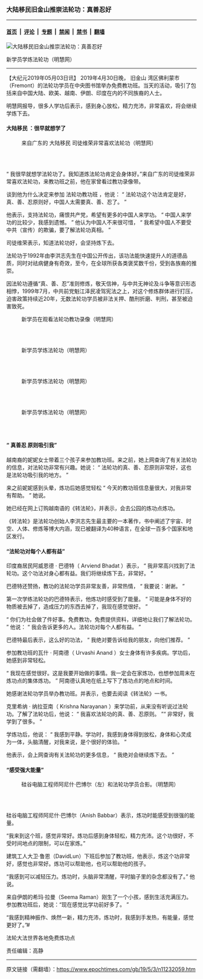 ### 大陆移民旧金山推崇法轮功：真善忍好

---

#### [首页](../../../..?n11232059) &nbsp;|&nbsp; [评论](../../../../../epoch-comment?n11232059) &nbsp;|&nbsp; [专题](../../../../../epoch-special?n11232059) &nbsp;|&nbsp; [禁闻](../../../../../epoch-news?n11232059) &nbsp;|&nbsp; [禁书](../../../../../books?n11232059) &nbsp;|&nbsp; [翻墙](https://github.com/gfw-breaker/nogfw/blob/master/README.md?n11232059)


<div><img alt="大陆移民旧金山推崇法轮功：真善忍好" class="attachment-djy_600_400 size-djy_600_400 wp-post-image" src="https://i.epochtimes.com/assets/uploads/2019/05/2019-5-1-mh-northcalifornia-02-ss-2.jpg"/>
<div class="caption">
 <p>
  新学员学炼法轮功（明慧网）
 </p>
</div></div><hr/><div class="post_content" id="artbody" itemprop="articleBody">
 <!-- article content begin -->
 <p>
  【大纪元2019年05月03日讯】 2019年4月30日晚，
  <ok href="https://www.epochtimes.com/gb/tag/%E6%97%A7%E9%87%91%E5%B1%B1.html">
   旧金山
  </ok>
  湾区佛利蒙市（Fremont）的法轮功学员在中央图书馆举办免费教功班。当天的活动，吸引了包括来自中国大陆、欧美、越南、伊朗、印度在内的不同族裔的人士。
 </p>
 <p class="p2">
  <span class="s1">
   明慧网报导，很多人学功后表示，感到身心放松，精力充沛，非常喜欢，将会继续学炼下去。
  </span>
 </p>
 <h4 class="p4">
  <span class="s1">
   <b>
    <ok href="https://www.epochtimes.com/gb/tag/%E5%A4%A7%E9%99%86%E7%A7%BB%E6%B0%91.html">
     大陆移民
    </ok>
    ：很早就想学了
   </b>
  </span>
 </h4>
 <figure aria-describedby="caption-attachment-11232142" class="wp-caption aligncenter" id="attachment_11232142" style="width: 500px">
  <ok href="https://i.epochtimes.com/assets/uploads/2019/05/2019-5-1-mh-northcalifornia-08-ss.jpg" target="_blank">
   <img alt="" class="size-full wp-image-11232142" src="https://i.epochtimes.com/assets/uploads/2019/05/2019-5-1-mh-northcalifornia-08-ss.jpg"/>
  </ok>
  <br/><figcaption class="wp-caption-text" id="caption-attachment-11232142">
   来自广东的
   <ok href="https://www.epochtimes.com/gb/tag/%E5%A4%A7%E9%99%86%E7%A7%BB%E6%B0%91.html">
    大陆移民
   </ok>
   司徒维荣非常喜欢法轮功（明慧网）
  </figcaption><br/>
 </figure><br/>
 <p class="p4">
  <span class="s3">
   “
  </span>
  <span class="s1">
   我很早就想学法轮功了。我知道炼法轮功肯定会身体好。”来自广东的司徒维荣非常喜欢法轮功，来教功班之前，他在家曾看过教功录像带。
  </span>
 </p>
 <p class="p4">
  <span class="s1">
   谈到他为什么决定来参加
   <ok href="https://www.epochtimes.com/gb/tag/%E6%B3%95%E8%BD%AE%E5%8A%9F%E6%95%99%E5%8A%9F%E7%8F%AD.html">
    法轮功教功班
   </ok>
   ，他说：
  </span>
  <span class="s3">
   “
  </span>
  <span class="s1">
   法轮功这个功法肯定是好，真、善、忍原则好，中国人太需要真、善、忍了。
  </span>
  <span class="s3">
   ”
  </span>
 </p>
 <p class="p4">
  <span class="s1">
   他表示，支持法轮功，痛恨共产党，希望有更多的中国人来学功。
  </span>
  <span class="s3">
   “
  </span>
  <span class="s1">
   中国人来学功的比较少，我感到遗憾。
  </span>
  <span class="s3">
   ”
  </span>
  <span class="s1">
   他认为中国人不来很可惜，
  </span>
  <span class="s3">
   “
  </span>
  <span class="s1">
   我希望中国人不要受中共（宣传）的欺骗，要了解法轮功真相。
  </span>
  <span class="s3">
   ”
  </span>
 </p>
 <p class="p4">
  <span class="s1">
   司徒维荣表示，知道法轮功好，会坚持炼下去。
  </span>
 </p>
 <p class="p6">
  <span class="s1">
   法轮功于1992年由李洪志先生在中国公开传出，该功法能快速提升人的道德品质，同时对祛病健身有奇效，至今，在全球所获各类褒奖数千份，受到各族裔的推崇。
  </span>
 </p>
 <p class="p6">
  <span class="s1">
   因法轮功遵循“真、善、忍”准则修炼，敬天信神，与中共无神论及斗争等意识形态相悖，1999年7月，中共前党魁江泽民凌驾宪法之上，对这个修炼群体进行打压，迫害政策持续近20年，无数法轮功学员被非法关押、酷刑折磨、判刑，甚至被迫害致死。
  </span>
 </p>
 <figure aria-describedby="caption-attachment-11232132" class="wp-caption aligncenter" id="attachment_11232132" style="width: 500px">
  <ok href="https://i.epochtimes.com/assets/uploads/2019/05/2019-5-1-mh-northcalifornia-01-ss.jpg" target="_blank">
   <img alt="" class="size-full wp-image-11232132" src="https://i.epochtimes.com/assets/uploads/2019/05/2019-5-1-mh-northcalifornia-01-ss.jpg"/>
  </ok>
  <br/><figcaption class="wp-caption-text" id="caption-attachment-11232132">
   新学员在观看法轮功教功录像（明慧网）
  </figcaption><br/>
 </figure><br/>
 <figure aria-describedby="caption-attachment-11232140" class="wp-caption aligncenter" id="attachment_11232140" style="width: 500px">
  <ok href="https://i.epochtimes.com/assets/uploads/2019/05/2019-5-1-mh-northcalifornia-06-ss.jpg" target="_blank">
   <img alt="" class="size-full wp-image-11232140" src="https://i.epochtimes.com/assets/uploads/2019/05/2019-5-1-mh-northcalifornia-06-ss.jpg"/>
  </ok>
  <br/><figcaption class="wp-caption-text" id="caption-attachment-11232140">
   新学员学炼法轮功（明慧网）
  </figcaption><br/>
 </figure><br/>
 <figure aria-describedby="caption-attachment-11232137" class="wp-caption aligncenter" id="attachment_11232137" style="width: 500px">
  <ok href="https://i.epochtimes.com/assets/uploads/2019/05/2019-5-1-mh-northcalifornia-04-ss.jpg" target="_blank">
   <img alt="" class="size-full wp-image-11232137" src="https://i.epochtimes.com/assets/uploads/2019/05/2019-5-1-mh-northcalifornia-04-ss.jpg"/>
  </ok>
  <br/><figcaption class="wp-caption-text" id="caption-attachment-11232137">
   新学员学炼法轮功（明慧网）
  </figcaption><br/>
 </figure><br/>
 <figure aria-describedby="caption-attachment-11232136" class="wp-caption aligncenter" id="attachment_11232136" style="width: 500px">
  <ok href="https://i.epochtimes.com/assets/uploads/2019/05/2019-5-1-mh-northcalifornia-03-ss.jpg" target="_blank">
   <img alt="" class="size-full wp-image-11232136" src="https://i.epochtimes.com/assets/uploads/2019/05/2019-5-1-mh-northcalifornia-03-ss.jpg"/>
  </ok>
  <br/><figcaption class="wp-caption-text" id="caption-attachment-11232136">
   新学员学炼法轮功（明慧网）
  </figcaption><br/>
 </figure><br/>
 <h4 class="p4">
  <span class="s1">
   <b>
    “
    <ok href="https://www.epochtimes.com/gb/tag/%E7%9C%9F%E5%96%84%E5%BF%8D.html">
     真善忍
    </ok>
    原则吸引我”
   </b>
  </span>
 </h4>
 <p class="p4">
  <span class="s1">
   越南裔的妮妮女士带着三个孩子来参加教功班。来之前，她上网查询了有关法轮功的信息，对法轮功非常有兴趣。她说：
  </span>
  <span class="s3">
   “
  </span>
  <span class="s1">
   法轮功的真、善、忍原则非常好，这也是法轮功吸引我的地方。
  </span>
  <span class="s3">
   ”
  </span>
 </p>
 <p class="p4">
  <span class="s1">
   来之前妮妮感到头晕，炼功后她感觉轻松
  </span>
  <span class="s3">
   “
  </span>
  <span class="s1">
   今天的教功班信息量很大，对我非常有帮助。
  </span>
  <span class="s3">
   ”
  </span>
  <span class="s1">
   她说。
  </span>
 </p>
 <p class="p4">
  <span class="s1">
   她已经在网上订购越南语的《转法轮》，并表示，会去公园的炼功点炼功。
  </span>
 </p>
 <p class="p4">
  《转法轮》是法轮功创始人李洪志先生最主要的一本著作，书中阐述了宇宙、时空、人体、修炼等博大内涵，现已被翻译为40种语言，在全球一百多个国家和地区发行。
 </p>
 <h4 class="p4">
  <span class="s1">
   <b>
    “法轮功对每个人都有益”
   </b>
  </span>
 </h4>
 <p class="p4">
  <span class="s1">
   印度裔居民阿威恩德
  </span>
  <span class="s3">
   ·
  </span>
  <span class="s1">
   巴德特（
  </span>
  <span class="s3">
   Arviend Bhadat
  </span>
  <span class="s1">
   ）表示，
  </span>
  <span class="s3">
   “
  </span>
  <span class="s1">
   我非常高兴找到了法轮功。这个功法对身心都有益。我们将继续炼下去，非常好。
   <span class="s3">
    ”
   </span>
  </span>
 </p>
 <p class="p4">
  <span class="s1">
   巴德特还赞扬，教功的法轮功学员非常友善，非常热情，
  </span>
  <span class="s3">
   “
  </span>
  <span class="s1">
   我要说：谢谢。
  </span>
  <span class="s3">
   ”
  </span>
 </p>
 <p class="p4">
  <span class="s1">
   第一次学练法轮功的巴德特表示，他炼功时感受到了能量。
  </span>
  <span class="s3">
   “
  </span>
  <span class="s1">
   可能是身体不好的物质被去掉了，造成压力的东西去掉了，我现在感觉很好。
  </span>
  <span class="s3">
   ”
  </span>
 </p>
 <p class="p4">
  <span class="s3">
   “
  </span>
  <span class="s1">
   你们为社会做了件好事。免费教功，免费提供资料，详细地让我们了解法轮功。
  </span>
  <span class="s3">
   ”
  </span>
  <span class="s1">
   他说：
  </span>
  <span class="s3">
   “
  </span>
  <span class="s1">
   我会告诉更多的人。法轮功对每个人都有益。
  </span>
  <span class="s3">
   ”
  </span>
 </p>
 <p class="p4">
  <span class="s1">
   巴德特最后表示，这么好的功法，
  </span>
  <span class="s3">
   “
  </span>
  <span class="s1">
   我绝对要告诉给我的朋友，向他们推荐。
  </span>
  <span class="s3">
   ”
  </span>
 </p>
 <p class="p4">
  <span class="s1">
   参加教功班的瓦什
  </span>
  <span class="s3">
   ·
  </span>
  <span class="s1">
   阿南德（
  </span>
  <span class="s3">
   Urvashi Anand
  </span>
  <span class="s1">
   ）女士身体有许多疾病。学功后，她感到非常轻松。
  </span>
 </p>
 <p class="p4">
  <span class="s3">
   “
  </span>
  <span class="s1">
   我现在感觉很好。这是我要开始做的事情。我一定会在家炼功，也想参加周末在炼功点的集体炼功。
  </span>
  <span class="s3">
   ”
  </span>
  <span class="s1">
   阿南德认真地在纸上写下了炼功点的地点和时间。
  </span>
 </p>
 <p class="p4">
  <span class="s1">
   她感谢法轮功学员举办教功班。并表示，也要去阅读《转法轮》一书。
  </span>
 </p>
 <p class="p4">
  <span class="s1">
   克里希纳
  </span>
  <span class="s3">
   ·
  </span>
  <span class="s1">
   纳拉亚南（
  </span>
  <span class="s3">
   Krishna Narayanan
  </span>
  <span class="s1">
   ）来学功前，从来没有听说过法轮功。了解了法轮功后，他说：
  </span>
  <span class="s3">
   “
  </span>
  <span class="s1">
   我喜欢法轮功的真、善、忍原则。
  </span>
  <span class="s3">
   ”“
  </span>
  <span class="s1">
   非常好，我学到了很多。
  </span>
  <span class="s3">
   ”
  </span>
 </p>
 <p class="p4">
  <span class="s1">
   学炼功后，他说：
  </span>
  <span class="s3">
   “
  </span>
  <span class="s1">
   我感到平静。学功时，我感到身体得到放松，身体和心灵成为一体，头脑清醒，对我来说，是个很好的体验。
  </span>
  <span class="s3">
   ”
  </span>
 </p>
 <p class="p4">
  <span class="s1">
   他表示，会上网查询有关法轮功的更多信息，
  </span>
  <span class="s3">
   “
  </span>
  <span class="s1">
   我绝对会继续炼下去。
  </span>
  <span class="s3">
   ”
  </span>
 </p>
 <h4 class="p4">
  “感受强大能量”
 </h4>
 <figure aria-describedby="caption-attachment-11232951" class="wp-caption aligncenter" id="attachment_11232951" style="width: 500px">
  <ok href="https://i.epochtimes.com/assets/uploads/2019/05/2019-5-1-mh-northcalifornia-09-ss.jpg" target="_blank">
   <img alt="" class="size-full wp-image-11232951" src="https://i.epochtimes.com/assets/uploads/2019/05/2019-5-1-mh-northcalifornia-09-ss.jpg"/>
  </ok>
  <br/><figcaption class="wp-caption-text" id="caption-attachment-11232951">
   硅谷电脑工程师阿尼什·巴博尔（左）和法轮功学员合影。（明慧网）
  </figcaption><br/>
 </figure><br/>
 <p class="p7">
  <span class="s1">
   硅谷电脑工程师阿尼什·巴博尔（Anish Babbar）表示，炼功时能感受到很强的能量。
  </span>
 </p>
 <p class="p7">
  <span class="s1">
   “我来到这个班，感觉非常好。炼功后感到身体轻松，精力充沛。这个功很好，不受时间地点的限制，可以在家炼。”
  </span>
 </p>
 <p class="p7">
  <span class="s1">
   建筑工人大卫·鲁恩（DavidLun）下班后参加了教功班，他表示，炼这个功非常好，感觉也非常好。炼功可以帮助他，也可以帮助他的孩子。
  </span>
 </p>
 <p class="p7">
  <span class="s1">
   “我感到可以减轻压力。炼功时，头脑非常清醒，平时脑子里的杂念都没有了。”
  </span>
  <span class="s4">
   他说。
  </span>
 </p>
 <p class="p7">
  <span class="s1">
   来自伊朗的希玛·拉曼（Seema Raman）刚生了一个小孩，感到生活充满压力。参加教功班后，她说：“现在感觉比学功前好多了。
   <span class="s3">
    ”
   </span>
  </span>
 </p>
 <p class="p7">
  <span class="s1">
   “我感到精神振作、焕然一新，精力充沛，炼功时，我感到手发热，有能量，感觉更好了。”#
  </span>
 </p>
 <p class="p7">
  <ok href="https://big5.falundafa.org/falun-dafa-global-contacts.html">
   法轮大法世界各地免费炼功点
  </ok>
 </p>
 <div class="video_fit_container epoch_player">
  <div class="player-container" data-id="player-ddbb1494-8d90-43d9-678e-168528b30488" id="player-container-ddbb1494-8d90-43d9-678e-168528b30488">
  </div>
 </div>
 <p class="p7">
  责任编辑：高静
 </p>
 <!-- article content end -->
 <div id="below_article_ad">
 </div>
</div>


---

原文链接（需翻墙）：https://www.epochtimes.com/gb/19/5/3/n11232059.htm